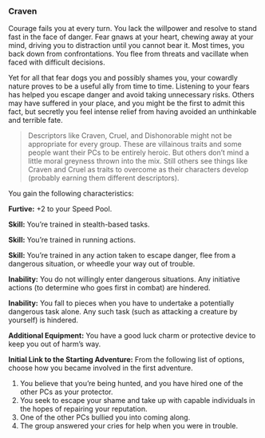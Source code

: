 ### Craven

<!-- P, ID: 050268 -->

Courage fails you at every turn. You lack the willpower and resolve to stand fast in the face of danger. Fear gnaws at your heart, chewing away at your mind, driving you to distraction until you cannot bear it. Most times, you back down from confrontations. You flee from threats and vacillate when faced with difficult decisions.

<!-- P, ID: 050269 -->

Yet for all that fear dogs you and possibly shames you, your cowardly nature proves to be a useful ally from time to time. Listening to your fears has helped you escape danger and avoid taking unnecessary risks. Others may have suffered in your place, and you might be the first to admit this fact, but secretly you feel intense relief from having avoided an unthinkable and terrible fate.

<!-- H, ID: 050270 -->

> Descriptors like Craven, Cruel, and Dishonorable might not be appropriate for every group. These are villainous traits and some people want their PCs to be entirely heroic. But others don’t mind a little moral greyness thrown into the mix. Still others see things like Craven and Cruel as traits to overcome as their characters develop (probably earning them different descriptors).

<!-- P, ID: 050272 -->

You gain the following characteristics:

<!-- P, ID: 050273 -->

**Furtive:** +2 to your Speed Pool.

<!-- P, ID: 050274 -->

**Skill:** You’re trained in stealth-based tasks.

<!-- P, ID: 050275 -->

**Skill:** You’re trained in running actions.

<!-- P, ID: 050276 -->

**Skill:** You’re trained in any action taken to escape danger, flee from a dangerous situation, or wheedle your way out of trouble.

<!-- P, ID: 050277 -->

**Inability:** You do not willingly enter dangerous situations. Any initiative actions (to determine who goes first in combat) are hindered.

<!-- P, ID: 050278 -->

**Inability:** You fall to pieces when you have to undertake a potentially dangerous task alone. Any such task (such as attacking a creature by yourself) is hindered.

<!-- P, ID: 050279 -->

**Additional Equipment:** You have a good luck charm or protective device to keep you out of harm’s way.

<!-- P, ID: 050280 -->

**Initial Link to the Starting Adventure:** From the following list of options, choose how you became involved in the first adventure.

<!-- L, ID: 050281 -->

1. You believe that you’re being hunted, and you have hired one of the other PCs as your protector.
2. You seek to escape your shame and take up with capable individuals in the hopes of repairing your reputation.
3. One of the other PCs bullied you into coming along.
4. The group answered your cries for help when you were in trouble.

<!-- /L -->

